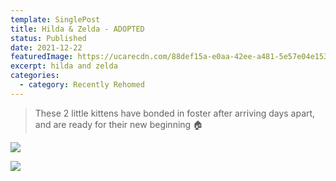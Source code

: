 ```yaml
---
template: SinglePost
title: Hilda & Zelda - ADOPTED
status: Published
date: 2021-12-22
featuredImage: https://ucarecdn.com/88def15a-e0aa-42ee-a481-5e57e04e1533/-/crop/720x526/0,0/-/preview/
excerpt: hilda and zelda
categories:
  - category: Recently Rehomed
---
```

> These 2 little kittens have bonded in foster after arriving days apart, and are ready for their new beginning 🏠

![](https://ucarecdn.com/ae3bacd3-dea2-4292-9018-bc2ed5da45f4/)

![](https://ucarecdn.com/d97fd1b6-98e0-40d9-8915-3e6f74cf287a/)